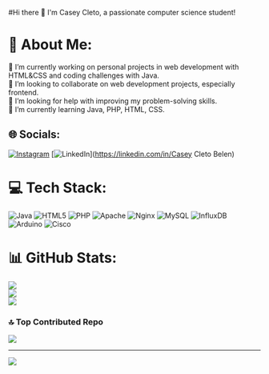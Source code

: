 #Hi there 👋
I'm Casey Cleto, a passionate computer science student!

# 💫 About Me:
🔭 I’m currently working on personal projects in web development with HTML&CSS and coding challenges with Java.<br>👯 I’m looking to collaborate on web development projects, especially frontend.<br>🤝 I’m looking for help with improving my problem-solving skills.<br>🌱 I’m currently learning Java, PHP, HTML, CSS.


## 🌐 Socials:
[![Instagram](https://img.shields.io/badge/Instagram-%23E4405F.svg?logo=Instagram&logoColor=white)](https://instagram.com/caaseey_) [![LinkedIn](https://img.shields.io/badge/LinkedIn-%230077B5.svg?logo=linkedin&logoColor=white)](https://linkedin.com/in/Casey Cleto Belen) 

# 💻 Tech Stack:
![Java](https://img.shields.io/badge/java-%23ED8B00.svg?style=flat&logo=openjdk&logoColor=white) ![HTML5](https://img.shields.io/badge/html5-%23E34F26.svg?style=flat&logo=html5&logoColor=white) ![PHP](https://img.shields.io/badge/php-%23777BB4.svg?style=flat&logo=php&logoColor=white) ![Apache](https://img.shields.io/badge/apache-%23D42029.svg?style=flat&logo=apache&logoColor=white) ![Nginx](https://img.shields.io/badge/nginx-%23009639.svg?style=flat&logo=nginx&logoColor=white) ![MySQL](https://img.shields.io/badge/mysql-4479A1.svg?style=flat&logo=mysql&logoColor=white) ![InfluxDB](https://img.shields.io/badge/InfluxDB-22ADF6?style=flat&logo=InfluxDB&logoColor=white) ![Arduino](https://img.shields.io/badge/-Arduino-00979D?style=flat&logo=Arduino&logoColor=white) ![Cisco](https://img.shields.io/badge/cisco-%23049fd9.svg?style=flat&logo=cisco&logoColor=black)
# 📊 GitHub Stats:
![](https://github-readme-stats.vercel.app/api?username=caaseey&theme=tokyonight&hide_border=false&include_all_commits=false&count_private=false)<br/>
![](https://github-readme-streak-stats.herokuapp.com/?user=caaseey&theme=tokyonight&hide_border=false)<br/>
![](https://github-readme-stats.vercel.app/api/top-langs/?username=caaseey&theme=tokyonight&hide_border=false&include_all_commits=false&count_private=false&layout=compact)

### 🔝 Top Contributed Repo
![](https://github-contributor-stats.vercel.app/api?username=caaseey&limit=5&theme=tokyonight&combine_all_yearly_contributions=true)

---
[![](https://visitcount.itsvg.in/api?id=caaseey&icon=5&color=6)](https://visitcount.itsvg.in)

<!-- Proudly created with GPRM ( https://gprm.itsvg.in ) -->
